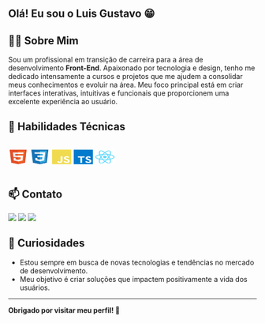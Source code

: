 ## Olá! Eu sou o Luis Gustavo 😁

## 🧑‍💻 Sobre Mim

Sou um profissional em transição de carreira para a área de desenvolvimento **Front-End**. Apaixonado por tecnologia e design, tenho me dedicado intensamente a cursos e projetos que me ajudem a consolidar meus conhecimentos e evoluir na área. Meu foco principal está em criar interfaces interativas, intuitivas e funcionais que proporcionem uma excelente experiência ao usuário.

## 🚀 Habilidades Técnicas

<div style="display: inline_block"><br>
  <img align="center" alt="Luis-HTML" height="30" width="40" src="https://raw.githubusercontent.com/devicons/devicon/master/icons/html5/html5-original.svg">
  <img align="center" alt="Luis-CSS" height="30" width="40" src="https://raw.githubusercontent.com/devicons/devicon/master/icons/css3/css3-original.svg">
  <img align="center" alt="Luis-Js" height="30" width="40" src="https://raw.githubusercontent.com/devicons/devicon/master/icons/javascript/javascript-plain.svg">
  <img align="center" alt="Luis-Ts" height="30" width="40" src="https://raw.githubusercontent.com/devicons/devicon/master/icons/typescript/typescript-plain.svg">
  <img align="center" alt="Luis-React" height="30" width="40" src="https://raw.githubusercontent.com/devicons/devicon/master/icons/react/react-original.svg">
</div>
<br>

## 📫 Contato

<div> 
  <a href="https://www.linkedin.com/in/luis-gustavo-de-carvalho-ferreira" target="_blank"><img src="https://img.shields.io/badge/-LinkedIn-%230077B5?style=for-the-badge&logo=linkedin&logoColor=white" target="_blank"></a>
  <a href = "mailto:lgustavo.carvalho07@gmail.com"><img src="https://img.shields.io/badge/-Gmail-%23333?style=for-the-badge&logo=gmail&logoColor=white" target="_blank"></a>
  <a href="https://www.instagram.com/luisgustavo.cf/" target="_blank"><img src="https://img.shields.io/badge/-Instagram-%23E4405F?style=for-the-badge&logo=instagram&logoColor=white" target="_blank"></a>
  
</div>

## 🌟 Curiosidades

- Estou sempre em busca de novas tecnologias e tendências no mercado de desenvolvimento.
- Meu objetivo é criar soluções que impactem positivamente a vida dos usuários.

---

**Obrigado por visitar meu perfil! 👋**

  
<!--
**luisgustavocarvalho/luisgustavocarvalho** is a ✨ _special_ ✨ repository because its `README.md` (this file) appears on your GitHub profile.

Here are some ideas to get you started:

- 🔭 I’m currently working on ...
- 🌱 I’m currently learning ...
- 👯 I’m looking to collaborate on ...
- 🤔 I’m looking for help with ...
- 💬 Ask me about ...
- 📫 How to reach me: ...
- 😄 Pronouns: ...
- ⚡ Fun fact: ...
-->
